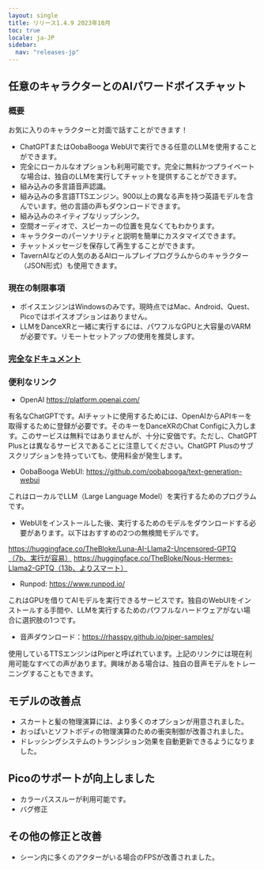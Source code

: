 ```yaml
---
layout: single
title: リリース1.4.9 2023年10月
toc: true
locale: ja-JP
sidebar:
  nav: "releases-jp"
---
```

## 任意のキャラクターとのAIパワードボイスチャット
### 概要
お気に入りのキャラクターと対面で話すことができます！
* ChatGPTまたはOobaBooga WebUIで実行できる任意のLLMを使用することができます。
* 完全にローカルなオプションも利用可能です。完全に無料かつプライベートな場合は、独自のLLMを実行してチャットを提供することができます。
* 組み込みの多言語音声認識。
* 組み込みの多言語TTSエンジン。900以上の異なる声を持つ英語モデルを含んでいます。他の言語の声もダウンロードできます。
* 組み込みのネイティブなリップシンク。
* 空間オーディオで、スピーカーの位置を見なくてもわかります。
* キャラクターのパーソナリティと説明を簡単にカスタマイズできます。
* チャットメッセージを保存して再生することができます。
* TavernAIなどの人気のあるAIロールプレイプログラムからのキャラクター（JSON形式）も使用できます。

### 現在の制限事項
* ボイスエンジンはWindowsのみです。現時点ではMac、Android、Quest、Picoではボイスオプションはありません。
* LLMをDanceXRと一緒に実行するには、パワフルなGPUと大容量のVARMが必要です。リモートセットアップの使用を推奨します。

### [完全なドキュメント](../ai_chat)

### 便利なリンク

* OpenAI https://platform.openai.com/

有名なChatGPTです。AIチャットに使用するためには、OpenAIからAPIキーを取得するために登録が必要です。そのキーをDanceXRのChat Configに入力します。このサービスは無料ではありませんが、十分に安価です。ただし、ChatGPT Plusとは異なるサービスであることに注意してください。ChatGPT Plusのサブスクリプションを持っていても、使用料金が発生します。

* OobaBooga WebUI: https://github.com/oobabooga/text-generation-webui

これはローカルでLLM（Large Language Model）を実行するためのプログラムです。

* WebUIをインストールした後、実行するためのモデルをダウンロードする必要があります。以下はおすすめの2つの無検閲モデルです。

https://huggingface.co/TheBloke/Luna-AI-Llama2-Uncensored-GPTQ（7b、実行が容易）
https://huggingface.co/TheBloke/Nous-Hermes-Llama2-GPTQ（13b、よりスマート）

* Runpod: https://www.runpod.io/

これはGPUを借りてAIモデルを実行できるサービスです。独自のWebUIをインストールする手間や、LLMを実行するためのパワフルなハードウェアがない場合に選択肢の1つです。

* 音声ダウンロード：https://rhasspy.github.io/piper-samples/

使用しているTTSエンジンはPiperと呼ばれています。上記のリンクには現在利用可能なすべての声があります。興味がある場合は、独自の音声モデルをトレーニングすることもできます。

## モデルの改善点
* スカートと髪の物理演算には、より多くのオプションが用意されました。
* おっぱいとソフトボディの物理演算のための衝突制御が改善されました。
* ドレッシングシステムのトランジション効果を自動更新できるようになりました。

## Picoのサポートが向上しました
* カラーパススルーが利用可能です。
* バグ修正

## その他の修正と改善
* シーン内に多くのアクターがいる場合のFPSが改善されました。
